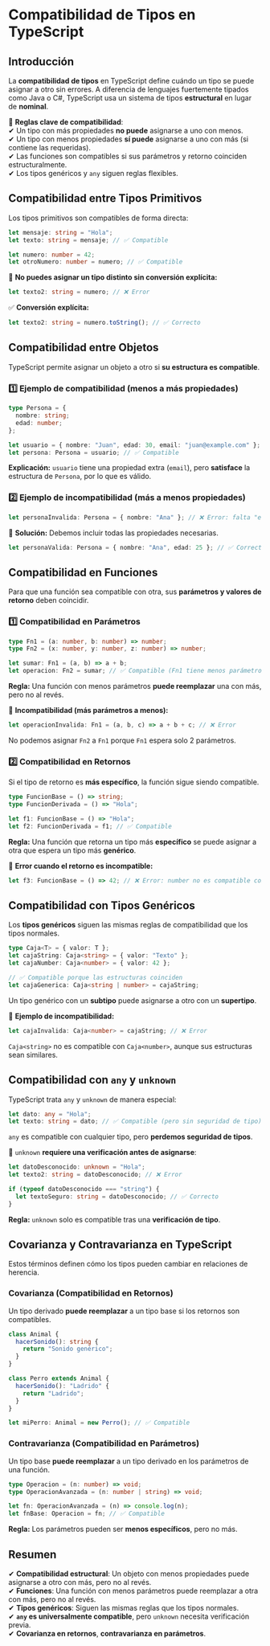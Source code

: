 # Compatibilidad de Tipos en TypeScript

## Introducción

La **compatibilidad de tipos** en TypeScript define cuándo un tipo se puede asignar a otro sin errores. A diferencia de lenguajes fuertemente tipados como Java o C#, TypeScript usa un sistema de tipos **estructural** en lugar de **nominal**.

📌 **Reglas clave de compatibilidad**:  
✔ Un tipo con más propiedades **no puede** asignarse a uno con menos.  
✔ Un tipo con menos propiedades **sí puede** asignarse a uno con más (si contiene las requeridas).  
✔ Las funciones son compatibles si sus parámetros y retorno coinciden estructuralmente.  
✔ Los tipos genéricos y `any` siguen reglas flexibles.


## **Compatibilidad entre Tipos Primitivos**

Los tipos primitivos son compatibles de forma directa:

```typescript
let mensaje: string = "Hola";
let texto: string = mensaje; // ✅ Compatible

let numero: number = 42;
let otroNumero: number = numero; // ✅ Compatible
```

🚫 **No puedes asignar un tipo distinto sin conversión explícita:**

```typescript
let texto2: string = numero; // ❌ Error
```

✅ **Conversión explícita:**

```typescript
let texto2: string = numero.toString(); // ✅ Correcto
```


## **Compatibilidad entre Objetos**

TypeScript permite asignar un objeto a otro si **su estructura es compatible**.

### 1️⃣ **Ejemplo de compatibilidad (menos a más propiedades)**

```typescript
type Persona = {
  nombre: string;
  edad: number;
};

let usuario = { nombre: "Juan", edad: 30, email: "juan@example.com" };
let persona: Persona = usuario; // ✅ Compatible
```

**Explicación:** `usuario` tiene una propiedad extra (`email`), pero **satisface** la estructura de `Persona`, por lo que es válido.

### 2️⃣ **Ejemplo de incompatibilidad (más a menos propiedades)**

```typescript
let personaInvalida: Persona = { nombre: "Ana" }; // ❌ Error: falta "edad"
```

📌 **Solución:** Debemos incluir todas las propiedades necesarias.

```typescript
let personaValida: Persona = { nombre: "Ana", edad: 25 }; // ✅ Correcto
```


## **Compatibilidad en Funciones**

Para que una función sea compatible con otra, sus **parámetros y valores de retorno** deben coincidir.

### 1️⃣ **Compatibilidad en Parámetros**

```typescript
type Fn1 = (a: number, b: number) => number;
type Fn2 = (x: number, y: number, z: number) => number;

let sumar: Fn1 = (a, b) => a + b;
let operacion: Fn2 = sumar; // ✅ Compatible (Fn1 tiene menos parámetros)
```

**Regla:** Una función con menos parámetros **puede reemplazar** una con más, pero no al revés.

🚫 **Incompatibilidad (más parámetros a menos):**

```typescript
let operacionInvalida: Fn1 = (a, b, c) => a + b + c; // ❌ Error
```

No podemos asignar `Fn2` a `Fn1` porque `Fn1` espera solo 2 parámetros.

### 2️⃣ **Compatibilidad en Retornos**

Si el tipo de retorno es **más específico**, la función sigue siendo compatible.

```typescript
type FuncionBase = () => string;
type FuncionDerivada = () => "Hola";

let f1: FuncionBase = () => "Hola";
let f2: FuncionDerivada = f1; // ✅ Compatible
```

**Regla:** Una función que retorna un tipo más **específico** se puede asignar a otra que espera un tipo más **genérico**.

🚫 **Error cuando el retorno es incompatible:**

```typescript
let f3: FuncionBase = () => 42; // ❌ Error: number no es compatible con string
```


## **Compatibilidad con Tipos Genéricos**

Los **tipos genéricos** siguen las mismas reglas de compatibilidad que los tipos normales.

```typescript
type Caja<T> = { valor: T };
let cajaString: Caja<string> = { valor: "Texto" };
let cajaNumber: Caja<number> = { valor: 42 };

// ✅ Compatible porque las estructuras coinciden
let cajaGenerica: Caja<string | number> = cajaString;
```

Un tipo genérico con un **subtipo** puede asignarse a otro con un **supertipo**.

🚫 **Ejemplo de incompatibilidad:**

```typescript
let cajaInvalida: Caja<number> = cajaString; // ❌ Error
```

`Caja<string>` no es compatible con `Caja<number>`, aunque sus estructuras sean similares.


## **Compatibilidad con `any` y `unknown`**

TypeScript trata `any` y `unknown` de manera especial:

```typescript
let dato: any = "Hola";
let texto: string = dato; // ✅ Compatible (pero sin seguridad de tipo)
```

`any` es compatible con cualquier tipo, pero **perdemos seguridad de tipos**.

🚫 `unknown` **requiere una verificación antes de asignarse**:

```typescript
let datoDesconocido: unknown = "Hola";
let texto2: string = datoDesconocido; // ❌ Error

if (typeof datoDesconocido === "string") {
  let textoSeguro: string = datoDesconocido; // ✅ Correcto
}
```

**Regla:** `unknown` solo es compatible tras una **verificación de tipo**.


## **Covarianza y Contravarianza en TypeScript**

Estos términos definen cómo los tipos pueden cambiar en relaciones de herencia.

### **Covarianza (Compatibilidad en Retornos)**

Un tipo derivado **puede reemplazar** a un tipo base si los retornos son compatibles.

```typescript
class Animal {
  hacerSonido(): string {
    return "Sonido genérico";
  }
}

class Perro extends Animal {
  hacerSonido(): "Ladrido" {
    return "Ladrido";
  }
}

let miPerro: Animal = new Perro(); // ✅ Compatible
```

### **Contravarianza (Compatibilidad en Parámetros)**

Un tipo base **puede reemplazar** a un tipo derivado en los parámetros de una función.

```typescript
type Operacion = (n: number) => void;
type OperacionAvanzada = (n: number | string) => void;

let fn: OperacionAvanzada = (n) => console.log(n);
let fnBase: Operacion = fn; // ✅ Compatible
```

**Regla:** Los parámetros pueden ser **menos específicos**, pero no más.


## **Resumen**

✔ **Compatibilidad estructural**: Un objeto con menos propiedades puede asignarse a otro con más, pero no al revés.  
✔ **Funciones**: Una función con menos parámetros puede reemplazar a otra con más, pero no al revés.  
✔ **Tipos genéricos**: Siguen las mismas reglas que los tipos normales.  
✔ **`any` es universalmente compatible**, pero `unknown` necesita verificación previa.  
✔ **Covarianza en retornos**, **contravarianza en parámetros**.
